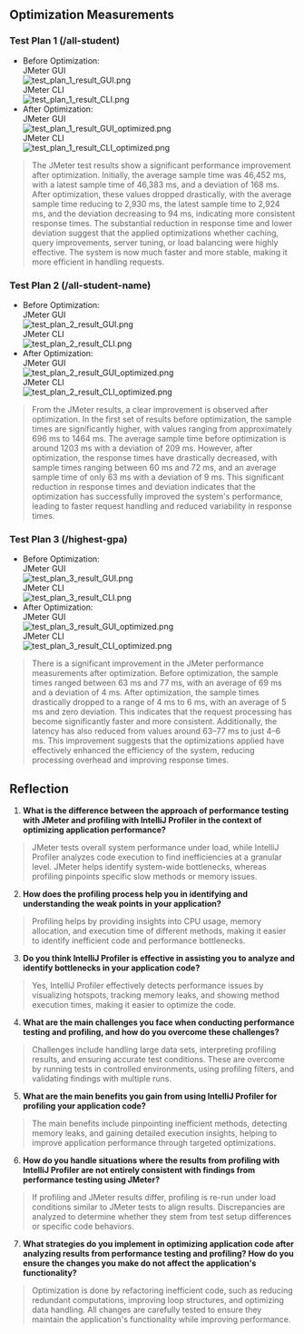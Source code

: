 ## Optimization Measurements  
### Test Plan 1 (/all-student)
* Before Optimization:  
  JMeter GUI  
  ![test_plan_1_result_GUI.png](optimization/result/test_plan_1_result_GUI.png)  
  JMeter CLI  
  ![test_plan_1_result_CLI.png](optimization/result/test_plan_1_result_CLI.png)  
* After Optimization:  
  JMeter GUI  
  ![test_plan_1_result_GUI_optimized.png](optimization/result/test_plan_1_result_GUI_optimized.png)  
  JMeter CLI  
  ![test_plan_1_result_CLI_optimized.png](optimization/result/test_plan_1_result_CLI_optimized.png)  
> The JMeter test results show a significant performance improvement after optimization. Initially, the average sample time was 46,452 ms, with a latest sample time of 46,383 ms, and a deviation of 168 ms. After optimization, these values dropped drastically, with the average sample time reducing to 2,930 ms, the latest sample time to 2,924 ms, and the deviation decreasing to 94 ms, indicating more consistent response times. The substantial reduction in response time and lower deviation suggest that the applied optimizations whether caching, query improvements, server tuning, or load balancing were highly effective. The system is now much faster and more stable, making it more efficient in handling requests.

### Test Plan 2 (/all-student-name)
* Before Optimization:  
  JMeter GUI  
  ![test_plan_2_result_GUI.png](optimization/result/test_plan_2_result_GUI.png)  
  JMeter CLI  
  ![test_plan_2_result_CLI.png](optimization/result/test_plan_2_result_CLI.png)  
* After Optimization:  
  JMeter GUI  
  ![test_plan_2_result_GUI_optimized.png](optimization/result/test_plan_2_result_GUI_optimized.png)  
  JMeter CLI  
  ![test_plan_2_result_CLI_optimized.png](optimization/result/test_plan_2_result_CLI_optimized.png)  
> From the JMeter results, a clear improvement is observed after optimization. In the first set of results before optimization, the sample times are significantly higher, with values ranging from approximately 696 ms to 1464 ms. The average sample time before optimization is around 1203 ms with a deviation of 209 ms. However, after optimization, the response times have drastically decreased, with sample times ranging between 60 ms and 72 ms, and an average sample time of only 63 ms with a deviation of 9 ms. This significant reduction in response times and deviation indicates that the optimization has successfully improved the system's performance, leading to faster request handling and reduced variability in response times.

### Test Plan 3 (/highest-gpa)
* Before Optimization:  
  JMeter GUI  
  ![test_plan_3_result_GUI.png](optimization/result/test_plan_3_result_GUI.png)  
  JMeter CLI  
  ![test_plan_3_result_CLI.png](optimization/result/test_plan_3_result_CLI.png)  
* After Optimization:  
  JMeter GUI  
  ![test_plan_3_result_GUI_optimized.png](optimization/result/test_plan_3_result_GUI_optimized.png)  
  JMeter CLI  
  ![test_plan_3_result_CLI_optimized.png](optimization/result/test_plan_3_result_CLI_optimized.png)  
> There is a significant improvement in the JMeter performance measurements after optimization. Before optimization, the sample times ranged between 63 ms and 77 ms, with an average of 69 ms and a deviation of 4 ms. After optimization, the sample times drastically dropped to a range of 4 ms to 6 ms, with an average of 5 ms and zero deviation. This indicates that the request processing has become significantly faster and more consistent. Additionally, the latency has also reduced from values around 63–77 ms to just 4–6 ms. This improvement suggests that the optimizations applied have effectively enhanced the efficiency of the system, reducing processing overhead and improving response times.

## Reflection
1. **What is the difference between the approach of performance testing with JMeter and profiling with IntelliJ Profiler in the context of optimizing application performance?**
> JMeter tests overall system performance under load, while IntelliJ Profiler analyzes code execution to find inefficiencies at a granular level. JMeter helps identify system-wide bottlenecks, whereas profiling pinpoints specific slow methods or memory issues.
2. **How does the profiling process help you in identifying and understanding the weak points in your application?**
> Profiling helps by providing insights into CPU usage, memory allocation, and execution time of different methods, making it easier to identify inefficient code and performance bottlenecks.
3. **Do you think IntelliJ Profiler is effective in assisting you to analyze and identify bottlenecks in your application code?**
> Yes, IntelliJ Profiler effectively detects performance issues by visualizing hotspots, tracking memory leaks, and showing method execution times, making it easier to optimize the code.
4. **What are the main challenges you face when conducting performance testing and profiling, and how do you overcome these challenges?**
> Challenges include handling large data sets, interpreting profiling results, and ensuring accurate test conditions. These are overcome by running tests in controlled environments, using profiling filters, and validating findings with multiple runs.
5. **What are the main benefits you gain from using IntelliJ Profiler for profiling your application code?**
> The main benefits include pinpointing inefficient methods, detecting memory leaks, and gaining detailed execution insights, helping to improve application performance through targeted optimizations.
6. **How do you handle situations where the results from profiling with IntelliJ Profiler are not entirely consistent with findings from performance testing using JMeter?**
> If profiling and JMeter results differ, profiling is re-run under load conditions similar to JMeter tests to align results. Discrepancies are analyzed to determine whether they stem from test setup differences or specific code behaviors.
7. **What strategies do you implement in optimizing application code after analyzing results from performance testing and profiling? How do you ensure the changes you make do not affect the application's functionality?**
> Optimization is done by refactoring inefficient code, such as reducing redundant computations, improving loop structures, and optimizing data handling. All changes are carefully tested to ensure they maintain the application's functionality while improving performance.